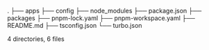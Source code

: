 .
├── apps
├── config
├── node_modules
├── package.json
├── packages
├── pnpm-lock.yaml
├── pnpm-workspace.yaml
├── README.md
├── tsconfig.json
└── turbo.json

4 directories, 6 files

